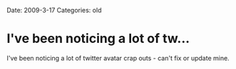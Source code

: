 Date: 2009-3-17
Categories: old

# I've been noticing a lot of tw...

I've been noticing a lot of twitter avatar crap outs - can't fix or update mine.
